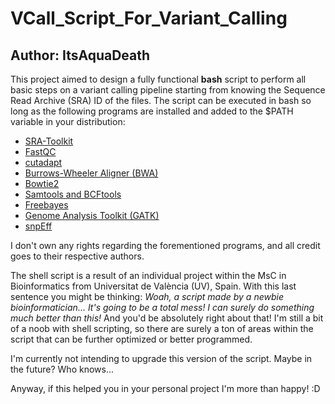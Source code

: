 # VCall_Script_For_Variant_Calling
## Author: ItsAquaDeath
This project aimed to design a fully functional **bash** script to perform all basic steps on a variant calling pipeline starting from knowing the Sequence Read Archive (SRA) ID of the files. 
The script can be executed in bash so long as the following programs are installed and added to the $PATH variable in your distribution:

- [SRA-Toolkit](https://github.com/ncbi/sra-tools)
- [FastQC](https://www.bioinformatics.babraham.ac.uk/projects/fastqc/)
- [cutadapt](https://cutadapt.readthedocs.io/en/stable/)
- [Burrows-Wheeler Aligner (BWA)](https://bio-bwa.sourceforge.net/)
- [Bowtie2](https://bowtie-bio.sourceforge.net/bowtie2/index.shtml)
- [Samtools and BCFtools](https://www.htslib.org/)
- [Freebayes](https://github.com/freebayes/freebayes)
- [Genome Analysis Toolkit (GATK)](https://gatk.broadinstitute.org/hc/en-us)
- [snpEff](https://pcingola.github.io/SnpEff/#snpeff)

I don't own any rights regarding the forementioned programs, and all credit goes to their respective authors.

The shell script is a result of an individual project within the MsC in Bioinformatics from Universitat de València (UV), Spain. With this last sentence you might be thinking: *Woah, a script made by a newbie bioinformatician... It's going to be a total mess! I can surely do something much better than this!* And you'd be absolutely right about that! I'm still a bit of a noob with shell scripting, so there are surely a ton of areas within the script that can be further optimized or better programmed.

I'm currently not intending to upgrade this version of the script. Maybe in the future? Who knows...

Anyway, if this helped you in your personal project I'm more than happy! :D
